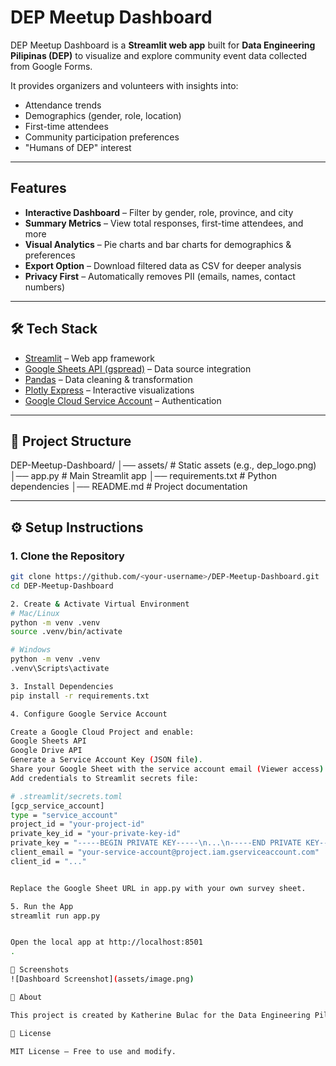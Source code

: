 # DEP Meetup Dashboard

DEP Meetup Dashboard is a **Streamlit web app** built for **Data Engineering Pilipinas (DEP)** to visualize and explore community event data collected from Google Forms.  

It provides organizers and volunteers with insights into:

- Attendance trends  
- Demographics (gender, role, location)  
- First-time attendees  
- Community participation preferences  
- "Humans of DEP" interest  

---

## Features

- **Interactive Dashboard** – Filter by gender, role, province, and city  
- **Summary Metrics** – View total responses, first-time attendees, and more  
- **Visual Analytics** – Pie charts and bar charts for demographics & preferences  
- **Export Option** – Download filtered data as CSV for deeper analysis  
- **Privacy First** – Automatically removes PII (emails, names, contact numbers)  

---

## 🛠️ Tech Stack

- [Streamlit](https://streamlit.io/) – Web app framework  
- [Google Sheets API (gspread)](https://docs.gspread.org/) – Data source integration  
- [Pandas](https://pandas.pydata.org/) – Data cleaning & transformation  
- [Plotly Express](https://plotly.com/python/plotly-express/) – Interactive visualizations  
- [Google Cloud Service Account](https://cloud.google.com/iam/docs/service-accounts) – Authentication  

---

## 📂 Project Structure

DEP-Meetup-Dashboard/
│── assets/ # Static assets (e.g., dep_logo.png)
│── app.py # Main Streamlit app
│── requirements.txt # Python dependencies
│── README.md # Project documentation


---

## ⚙️ Setup Instructions

### 1. Clone the Repository
```bash
git clone https://github.com/<your-username>/DEP-Meetup-Dashboard.git
cd DEP-Meetup-Dashboard

2. Create & Activate Virtual Environment
# Mac/Linux
python -m venv .venv
source .venv/bin/activate  

# Windows
python -m venv .venv
.venv\Scripts\activate

3. Install Dependencies
pip install -r requirements.txt

4. Configure Google Service Account

Create a Google Cloud Project and enable:
Google Sheets API
Google Drive API
Generate a Service Account Key (JSON file).
Share your Google Sheet with the service account email (Viewer access).
Add credentials to Streamlit secrets file:

# .streamlit/secrets.toml
[gcp_service_account]
type = "service_account"
project_id = "your-project-id"
private_key_id = "your-private-key-id"
private_key = "-----BEGIN PRIVATE KEY-----\n...\n-----END PRIVATE KEY-----\n"
client_email = "your-service-account@project.iam.gserviceaccount.com"
client_id = "..."


Replace the Google Sheet URL in app.py with your own survey sheet.

5. Run the App
streamlit run app.py


Open the local app at http://localhost:8501
.

📸 Screenshots
![Dashboard Screenshot](assets/image.png)

👥 About

This project is created by Katherine Bulac for the Data Engineering Pilipinas (DEP) community volunteers to support event management, reporting, and decision-making.

📜 License

MIT License – Free to use and modify.


